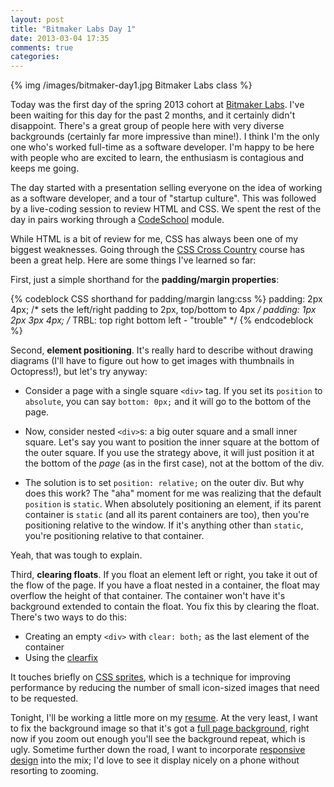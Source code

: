 ```yaml
---
layout: post
title: "Bitmaker Labs Day 1"
date: 2013-03-04 17:35
comments: true
categories: 
---
```


{% img /images/bitmaker-day1.jpg Bitmaker Labs class %}

Today was the first day of the spring 2013 cohort at [Bitmaker Labs](http://bitmakerlabs.com). I've been waiting for this day for the past 2 months, and it certainly didn't disappoint. There's a great group of people here with very diverse backgrounds (certainly far more impressive than mine!). I think I'm the only one who's worked full-time as a software developer. I'm happy to be here with people who are excited to learn, the enthusiasm is contagious and keeps me going.

The day started with a presentation selling everyone on the idea of working as a software developer, and a tour of "startup culture". This was followed by a live-coding session to review HTML and CSS. We spent the rest of the day in pairs working through a [CodeSchool](http://codeschool.com) module. 

While HTML is a bit of review for me, CSS has always been one of my biggest weaknesses. Going through the [CSS Cross Country](http://www.codeschool.com/courses/css-cross-country) course has been a great help. Here are some things I've learned so far:

First, just a simple shorthand for the **padding/margin properties**:

{% codeblock CSS shorthand for padding/margin lang:css %}
padding: 2px 4px;   /* sets the left/right padding to 2px, top/bottom to 4px */
padding: 1px 2px 3px 4px;   /* TRBL: top right bottom left - "trouble" */
{% endcodeblock %}

Second, **element positioning**. It's really hard to describe without drawing diagrams (I'll have to figure out how to get images with thumbnails in Octopress!), but let's try anyway:

* Consider a page with a single square `<div>` tag. If you set its `position` to `absolute`, you can say `bottom: 0px;` and it will go to the bottom of the page.

* Now, consider nested `<div>`s: a big outer square and a small inner square. Let's say you want to position the inner square at the bottom of the outer square. If you use the strategy above, it will just position it at the bottom of the *page* (as in the first case), not at the bottom of the div. 

* The solution is to set `position: relative;` on the outer div. But why does this work? The "aha" moment for me was realizing that the default `position` is `static`. When absolutely positioning an element, if its parent container is  `static` (and all its parent containers are too), then you're positioning relative to the window. If it's anything other than `static`, you're positioning relative to that container.

Yeah, that was tough to explain.

Third, **clearing floats**. If you float an element left or right, you take it out of the flow of the page. If you have a float nested in a container, the float may overflow the height of that container. The container won't have it's background extended to contain the float. You fix this by clearing the float. There's two ways to do this:

* Creating an empty `<div>` with `clear: both;` as the last element of the container
* Using the [clearfix](http://stackoverflow.com/questions/211383/which-method-of-clearfix-is-best)

It touches briefly on [CSS sprites](http://en.wikipedia.org/wiki/Sprite_\(computer_graphics\)#Sprites_by_CSS), which is a technique for improving performance by reducing the number of small icon-sized images that need to be requested.

Tonight, I'll be working a little more on my [resume](http://jbinto.ca/resume/). At the very least, I want to fix the background image so that it's got a [full page background](http://css-tricks.com/perfect-full-page-background-image/), right now if you zoom out enough you'll see the background repeat, which is ugly. Sometime further down the road, I want to incorporate [responsive design](http://en.wikipedia.org/wiki/Responsive_web_design) into the mix; I'd love to see it display nicely on a phone without resorting to zooming. 